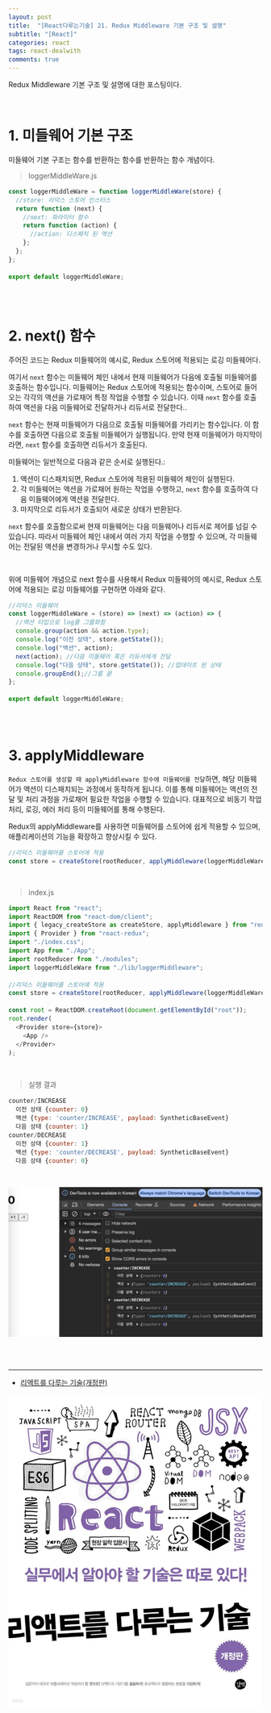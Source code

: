 ```yaml
---
layout: post
title:  "[React다루는기술] 21. Redux Middleware 기본 구조 및 설명"
subtitle: "[React]"
categories: react
tags: react-dealwith
comments: true
---
```


Redux Middleware 기본 구조 및 설명에 대한 포스팅이다.

<br>


# 1. 미들웨어 기본 구조

미들웨어 기본 구조는 함수를 반환하는 함수를 반환하는 함수 개념이다.

> loggerMiddleWare.js

```js
const loggerMiddleWare = function loggerMiddleWare(store) {
  //store: 리덕스 스토어 인스터스
  return function (next) {
    //next: 파라미터 함수
    return function (action) {
      //action: 디스패치 된 액션
    };
  };
};

export default loggerMiddleWare;
```

<br><br>


# 2. next() 함수

주어진 코드는 Redux 미들웨어의 예시로, Redux 스토어에 적용되는 로깅 미들웨어다.

여기서 `next` 함수는 미들웨어 체인 내에서 현재 미들웨어가 다음에 호출될 미들웨어를 호출하는 함수입니다. 미들웨어는 Redux 스토어에 적용되는 함수이며, 스토어로 들어오는 각각의 액션을 가로채어 특정 작업을 수행할 수 있습니다. 이때 `next` 함수를 호출하여 액션을 다음 미들웨어로 전달하거나 리듀서로 전달한다..

`next` 함수는 현재 미들웨어가 다음으로 호출될 미들웨어를 가리키는 함수입니다. 이 함수를 호출하면 다음으로 호출될 미들웨어가 실행됩니다. 만약 현재 미들웨어가 마지막이라면, `next` 함수를 호출하면 리듀서가 호출된다.

미들웨어는 일반적으로 다음과 같은 순서로 실행된다.:

1. 액션이 디스패치되면, Redux 스토어에 적용된 미들웨어 체인이 실행된다.
2. 각 미들웨어는 액션을 가로채어 원하는 작업을 수행하고, `next` 함수를 호출하여 다음 미들웨어에게 액션을 전달한다.
3. 마지막으로 리듀서가 호출되어 새로운 상태가 반환된다.

`next` 함수를 호출함으로써 현재 미들웨어는 다음 미들웨어나 리듀서로 제어를 넘길 수 있습니다. 따라서 미들웨어 체인 내에서 여러 가지 작업을 수행할 수 있으며, 각 미들웨어는 전달된 액션을 변경하거나 무시할 수도 있다.

<br>

위에 미들웨어 개념으로 next 함수를 사용해서 Redux 미들웨어의 예시로, Redux 스토어에 적용되는 로깅 미들웨어를 구현하면 아래와 같다.

```js
//리덕스 미들웨어
const loggerMiddleWare = (store) => (next) => (action) => {
  //액션 타입으로 log를 그룹화함
  console.group(action && action.type);
  console.log("이전 상태", store.getState());
  console.log("액션", action);
  next(action); //다음 미들웨어 혹은 리듀서에게 전달
  console.log("다음 상태", store.getState()); //업데이트 된 상태
  console.groupEnd();//그룹 끝
};

export default loggerMiddleWare;
```

<br><br>


# 3. applyMiddleware

`Redux 스토어를 생성할 때 applyMiddleware 함수에 미들웨어를 전달`하면, 해당 미들웨어가 액션이 디스패치되는 과정에서 동작하게 됩니다. 이를 통해 미들웨어는 액션의 전달 및 처리 과정을 가로채어 필요한 작업을 수행할 수 있습니다. 대표적으로 비동기 작업 처리, 로깅, 에러 처리 등이 미들웨어를 통해 수행된다.

Redux의 applyMiddleware를 사용하면 미들웨어를 스토어에 쉽게 적용할 수 있으며, 애플리케이션의 기능을 확장하고 향상시킬 수 있다.

```js
//리덕스 미들웨어를 스토어에 적용
const store = createStore(rootReducer, applyMiddleware(loggerMiddleWare));
```

<br>

> index.js

```js
import React from "react";
import ReactDOM from "react-dom/client";
import { legacy_createStore as createStore, applyMiddleware } from "redux";
import { Provider } from "react-redux";
import "./index.css";
import App from "./App";
import rootReducer from "./modules";
import loggerMiddleWare from "./lib/loggerMiddleware";

//리덕스 미들웨어를 스토어에 적용
const store = createStore(rootReducer, applyMiddleware(loggerMiddleWare));

const root = ReactDOM.createRoot(document.getElementById("root"));
root.render(
  <Provider store={store}>
    <App />
  </Provider>
);
```

<br>

> 실행 결과

```js
counter/INCREASE
  이전 상태 {counter: 0}
  액션 {type: 'counter/INCREASE', payload: SyntheticBaseEvent}
  다음 상태 {counter: 1}
counter/DECREASE
  이전 상태 {counter: 1}
  액션 {type: 'counter/DECREASE', payload: SyntheticBaseEvent}
  다음 상태 {counter: 0}
```

<br>

[![learn-redux-middleware-s1](/assets/img/2024/learn-redux-middleware-s1.png)]()

<br><br>


---
- [리액트를 다루는 기술(개정판)](https://m.yes24.com/Goods/Detail/79260300)

[![react-deal-book-img](/assets/img/2024/react-deal-book-img.png)]()